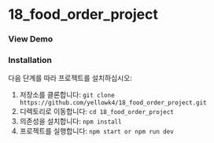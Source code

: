 # 18_food_order_project

### View Demo

[Demo]: (https://project.io/)

### Installation

다음 단계를 따라 프로젝트를 설치하십시오:

1. 저장소를 클론합니다: `git clone https://github.com/yellowk4/18_food_order_project.git`
2. 디렉토리로 이동합니다: `cd 18_food_order_project`
3. 의존성을 설치합니다: `npm install`
4. 프로젝트를 실행합니다: `npm start or npm run dev`
